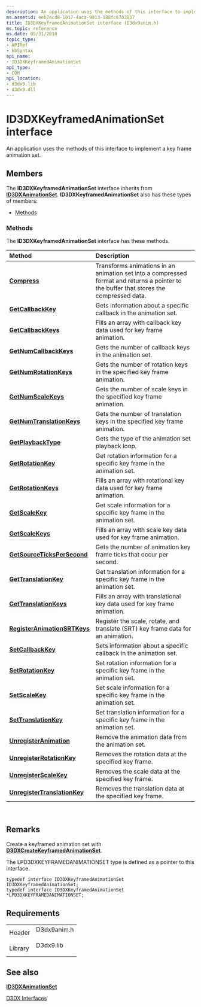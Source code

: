 ```yaml
---
description: An application uses the methods of this interface to implement a key frame animation set.
ms.assetid: eeb7acd8-1017-4aca-9813-188fc6703837
title: ID3DXKeyframedAnimationSet interface (D3dx9anim.h)
ms.topic: reference
ms.date: 05/31/2018
topic_type: 
- APIRef
- kbSyntax
api_name: 
- ID3DXKeyframedAnimationSet
api_type: 
- COM
api_location: 
- d3dx9.lib
- d3dx9.dll
---
```


# ID3DXKeyframedAnimationSet interface

An application uses the methods of this interface to implement a key frame animation set.

## Members

The **ID3DXKeyframedAnimationSet** interface inherits from [**ID3DXAnimationSet**](id3dxanimationset.md). **ID3DXKeyframedAnimationSet** also has these types of members:

-   [Methods](#methods)

### Methods

The **ID3DXKeyframedAnimationSet** interface has these methods.



| Method                                                                                   | Description                                                                                                                                        |
|:-----------------------------------------------------------------------------------------|:---------------------------------------------------------------------------------------------------------------------------------------------------|
| [**Compress**](id3dxkeyframedanimationset--compress.md)                                 | Transforms animations in an animation set into a compressed format and returns a pointer to the buffer that stores the compressed data.<br/> |
| [**GetCallbackKey**](id3dxkeyframedanimationset--getcallbackkey.md)                     | Gets information about a specific callback in the animation set.<br/>                                                                        |
| [**GetCallbackKeys**](id3dxkeyframedanimationset--getcallbackkeys.md)                   | Fills an array with callback key data used for key frame animation.<br/>                                                                     |
| [**GetNumCallbackKeys**](id3dxkeyframedanimationset--getnumcallbackkeys.md)             | Gets the number of callback keys in the animation set.<br/>                                                                                  |
| [**GetNumRotationKeys**](id3dxkeyframedanimationset--getnumrotationkeys.md)             | Gets the number of rotation keys in the specified key frame animation.<br/>                                                                  |
| [**GetNumScaleKeys**](id3dxkeyframedanimationset--getnumscalekeys.md)                   | Gets the number of scale keys in the specified key frame animation.<br/>                                                                     |
| [**GetNumTranslationKeys**](id3dxkeyframedanimationset--getnumtranslationkeys.md)       | Gets the number of translation keys in the specified key frame animation.<br/>                                                               |
| [**GetPlaybackType**](id3dxkeyframedanimationset--getplaybacktype.md)                   | Gets the type of the animation set playback loop.<br/>                                                                                       |
| [**GetRotationKey**](id3dxkeyframedanimationset--getrotationkey.md)                     | Get rotation information for a specific key frame in the animation set.<br/>                                                                 |
| [**GetRotationKeys**](id3dxkeyframedanimationset--getrotationkeys.md)                   | Fills an array with rotational key data used for key frame animation.<br/>                                                                   |
| [**GetScaleKey**](id3dxkeyframedanimationset--getscalekey.md)                           | Get scale information for a specific key frame in the animation set.<br/>                                                                    |
| [**GetScaleKeys**](id3dxkeyframedanimationset--getscalekeys.md)                         | Fills an array with scale key data used for key frame animation.<br/>                                                                        |
| [**GetSourceTicksPerSecond**](id3dxkeyframedanimationset--getsourcetickspersecond.md)   | Gets the number of animation key frame ticks that occur per second.<br/>                                                                     |
| [**GetTranslationKey**](id3dxkeyframedanimationset--gettranslationkey.md)               | Get translation information for a specific key frame in the animation set.<br/>                                                              |
| [**GetTranslationKeys**](id3dxkeyframedanimationset--gettranslationkeys.md)             | Fills an array with translational key data used for key frame animation.<br/>                                                                |
| [**RegisterAnimationSRTKeys**](id3dxkeyframedanimationset--registeranimationsrtkeys.md) | Register the scale, rotate, and translate (SRT) key frame data for an animation.<br/>                                                        |
| [**SetCallbackKey**](id3dxkeyframedanimationset--setcallbackkey.md)                     | Sets information about a specific callback in the animation set.<br/>                                                                        |
| [**SetRotationKey**](id3dxkeyframedanimationset--setrotationkey.md)                     | Set rotation information for a specific key frame in the animation set.<br/>                                                                 |
| [**SetScaleKey**](id3dxkeyframedanimationset--setscalekey.md)                           | Set scale information for a specific key frame in the animation set.<br/>                                                                    |
| [**SetTranslationKey**](id3dxkeyframedanimationset--settranslationkey.md)               | Set translation information for a specific key frame in the animation set.<br/>                                                              |
| [**UnregisterAnimation**](id3dxkeyframedanimationset--unregisteranimation.md)           | Remove the animation data from the animation set.<br/>                                                                                       |
| [**UnregisterRotationKey**](id3dxkeyframedanimationset--unregisterrotationkey.md)       | Removes the rotation data at the specified key frame.<br/>                                                                                   |
| [**UnregisterScaleKey**](id3dxkeyframedanimationset--unregisterscalekey.md)             | Removes the scale data at the specified key frame.<br/>                                                                                      |
| [**UnregisterTranslationKey**](id3dxkeyframedanimationset--unregistertranslationkey.md) | Removes the translation data at the specified key frame.<br/>                                                                                |



 

## Remarks

Create a keyframed animation set with [**D3DXCreateKeyframedAnimationSet**](d3dxcreatekeyframedanimationset.md).

The LPD3DXKEYFRAMEDANIMATIONSET type is defined as a pointer to this interface.


```
typedef interface ID3DXKeyframedAnimationSet ID3DXKeyframedAnimationSet;
typedef interface ID3DXKeyframedAnimationSet *LPD3DXKEYFRAMEDANIMATIONSET;
```



## Requirements



|                    |                                                                                        |
|--------------------|----------------------------------------------------------------------------------------|
| Header<br/>  | <dl> <dt>D3dx9anim.h</dt> </dl> |
| Library<br/> | <dl> <dt>D3dx9.lib</dt> </dl>   |



## See also

<dl> <dt>

[**ID3DXAnimationSet**](id3dxanimationset.md)
</dt> <dt>

[D3DX Interfaces](dx9-graphics-reference-d3dx-interfaces.md)
</dt> </dl>

 

 




